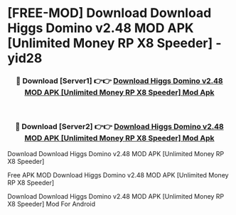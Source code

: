 # [FREE-MOD] Download Download Higgs Domino v2.48 MOD APK [Unlimited Money RP X8 Speeder] - yid28


<div align="center">
<h3>🔴 Download [Server1] 👉👉 <a href="https://apk-comot.site?title=Download_Higgs_Domino_v2.48_MOD_APK_[Unlimited_Money_RP_X8_Speeder]">Download Higgs Domino v2.48 MOD APK [Unlimited Money RP X8 Speeder] Mod Apk</a></h3><br>

<h3>🔴 Download [Server2] 👉👉 <a href="https://apk-comot.site?title=Download_Higgs_Domino_v2.48_MOD_APK_[Unlimited_Money_RP_X8_Speeder]">Download Higgs Domino v2.48 MOD APK [Unlimited Money RP X8 Speeder] Mod Apk</a></h3>
</div>



Download Download Higgs Domino v2.48 MOD APK [Unlimited Money RP X8 Speeder] 

Free APK MOD Download Higgs Domino v2.48 MOD APK [Unlimited Money RP X8 Speeder] 

Download Download Higgs Domino v2.48 MOD APK [Unlimited Money RP X8 Speeder] Mod For Android
